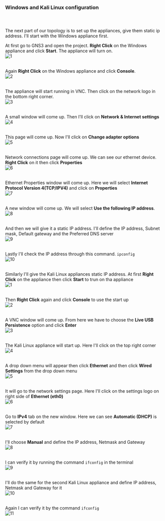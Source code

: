 ### Windows and Kali Linux configuration <br> <br><br>

The next part of our topology is to set up the appliances, give them static ip address. I'll start with the Windows appliance first.

At first go to GNS3 and open the project. **Right Click** on the Windows appliance and click **Start**. The appliance will turn on.<br>
![1](https://user-images.githubusercontent.com/60141836/209491615-387a3c25-fc1d-4907-8f46-5e467e453913.png)
<br><br>

Again **Right Click** on the Windows appliance and click **Console**.<br>
![2](https://user-images.githubusercontent.com/60141836/209491617-3996b8cd-3799-4f1c-a94a-1caf59363693.png)
<br><br>

The appliance will start running in VNC. Then click on the network logo in the bottom right corner.<br>
![3](https://user-images.githubusercontent.com/60141836/209491619-f10b62fe-1fcd-4daa-9859-0f4e1495197e.png)
<br><br>

A small window will come up. Then I'll click on **Network & Internet settings**<br>
![4](https://user-images.githubusercontent.com/60141836/209491621-925f12e1-37e5-4362-a03f-e1d9e2448d4b.png)
<br><br>

This page will come up. Now I'll click on **Change adapter options**<br>
![5](https://user-images.githubusercontent.com/60141836/209491599-5f7b1cbf-a979-45bd-8598-963e0b3debab.png)
<br><br>

Network connections page will come up. We can see our ethernet device. **Right Click** on it then click **Properties**<br>
![6](https://user-images.githubusercontent.com/60141836/209491605-c366a2b4-79a9-48c5-9584-56849ffdefc6.png)
<br><br>

Ethernet Properties window will come up. Here we will select **Internet Protocol Version 4(TCP/IPV4)** and click on **Properties**<br>
![7](https://user-images.githubusercontent.com/60141836/209491607-cd4694f3-3f30-4a4a-bfca-8878ae522011.png)
<br><br>

A new window will come up. We will select **Use the following IP address**.<br>
![8](https://user-images.githubusercontent.com/60141836/209491609-6f744b2c-3ec7-462c-9465-85901d5e2dc7.png)
<br><br>

And then we will give it a static IP address. I'll define the IP address, Subnet mask, Default gateway and the Preferred DNS server<br>
![9](https://user-images.githubusercontent.com/60141836/209491611-1221d9ce-02fd-47fe-861b-9061807e69a6.png)
<br><br>

Lastly I'll check the IP address through this command.
```ipconfig```<br>
![10](https://user-images.githubusercontent.com/60141836/209491613-076d6bee-cf77-4c52-848b-423006d242af.png)
<br><br>


Similarly I'll give the Kali Linux appliances static IP address. At first **Right Click** on the appliance then click **Start** to trun on tha appliance<br>
![1](https://user-images.githubusercontent.com/60141836/209498575-d33708c9-0467-4956-b74f-1bb48a8a4d65.png)
<br><br>

Then **Right Click** again and click **Console** to use the start up<br>
![2](https://user-images.githubusercontent.com/60141836/209498578-e29f8888-66ac-414d-9e3e-4710d94077f7.png)
<br><br>

A VNC window will come up. From here we have to choose the **Live USB Persistence** option and click **Enter**<br>
![3](https://user-images.githubusercontent.com/60141836/209498550-0e5dabf2-585e-4d58-8946-954a9e584428.png)
<br><br>

The Kali Linux appliance will start up. Here I'll click on the top right corner<br>
![4](https://user-images.githubusercontent.com/60141836/209498557-02193337-eabc-4f35-ae09-12a69bf217af.png)
<br><br>

A drop down menu will appear then click **Ethernet** and then click **Wired Settings** from the drop down menu<br>
![5](https://user-images.githubusercontent.com/60141836/209498560-dc7e3f92-5fc0-49c8-8039-79c6edae8362.png)
<br><br>

It will go to the network settings page. Here I'll click on the settings logo on right side of **Ethernet (eth0)**<br>
![6](https://user-images.githubusercontent.com/60141836/209498561-4fffde14-a05e-4a3a-b652-7ac0c31e2adb.png)
<br><br>

Go to **IPv4** tab on the new window. Here we can see **Automatic (DHCP)** is selected by default<br>
![7](https://user-images.githubusercontent.com/60141836/209498564-b32a2082-a841-476e-aed2-a87a8cd9b3d4.png)
<br><br>

I'll choose **Manual** and define the IP address, Netmask and Gateway<br>
![8](https://user-images.githubusercontent.com/60141836/209498566-d77b72f5-5b21-4431-b405-58762567a19e.png)
<br><br>

I can verify it by running the command ```ifconfig``` in the terminal<br>
![9](https://user-images.githubusercontent.com/60141836/209498568-e28e8e9e-e2a9-4a92-a7d1-4f632216cf0b.png)
<br><br>

I'll do the same for the second Kali Linux appliance and define IP address, Netmask and Gateway for it<br>
![10](https://user-images.githubusercontent.com/60141836/209498570-34f18cb9-5d1e-48e0-92ee-3d8caf4ff871.png)
<br><br>

Again I can verify it by the command ```ifconfig```<br>
![11](https://user-images.githubusercontent.com/60141836/209498573-9f9cc6f6-b617-4d9c-91d3-46a1e9d03fdb.png)
<br><br>